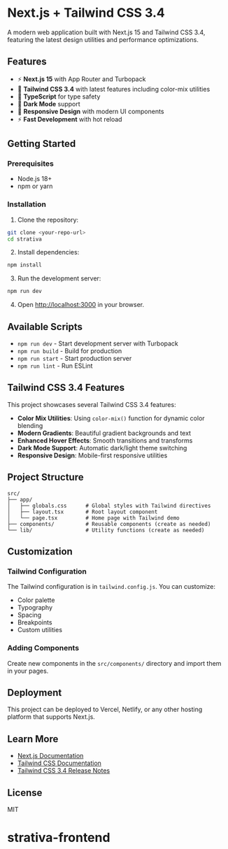 # Next.js + Tailwind CSS 3.4

A modern web application built with Next.js 15 and Tailwind CSS 3.4, featuring the latest design utilities and performance optimizations.

## Features

- ⚡ **Next.js 15** with App Router and Turbopack
- 🎨 **Tailwind CSS 3.4** with latest features including color-mix utilities
- 🔧 **TypeScript** for type safety
- 🌙 **Dark Mode** support
- 📱 **Responsive Design** with modern UI components
- ⚡ **Fast Development** with hot reload

## Getting Started

### Prerequisites

- Node.js 18+ 
- npm or yarn

### Installation

1. Clone the repository:
```bash
git clone <your-repo-url>
cd strativa
```

2. Install dependencies:
```bash
npm install
```

3. Run the development server:
```bash
npm run dev
```

4. Open [http://localhost:3000](http://localhost:3000) in your browser.

## Available Scripts

- `npm run dev` - Start development server with Turbopack
- `npm run build` - Build for production
- `npm run start` - Start production server
- `npm run lint` - Run ESLint

## Tailwind CSS 3.4 Features

This project showcases several Tailwind CSS 3.4 features:

- **Color Mix Utilities**: Using `color-mix()` function for dynamic color blending
- **Modern Gradients**: Beautiful gradient backgrounds and text
- **Enhanced Hover Effects**: Smooth transitions and transforms
- **Dark Mode Support**: Automatic dark/light theme switching
- **Responsive Design**: Mobile-first responsive utilities

## Project Structure

```
src/
├── app/
│   ├── globals.css      # Global styles with Tailwind directives
│   ├── layout.tsx       # Root layout component
│   └── page.tsx         # Home page with Tailwind demo
├── components/          # Reusable components (create as needed)
└── lib/                 # Utility functions (create as needed)
```

## Customization

### Tailwind Configuration

The Tailwind configuration is in `tailwind.config.js`. You can customize:

- Color palette
- Typography
- Spacing
- Breakpoints
- Custom utilities

### Adding Components

Create new components in the `src/components/` directory and import them in your pages.

## Deployment

This project can be deployed to Vercel, Netlify, or any other hosting platform that supports Next.js.

## Learn More

- [Next.js Documentation](https://nextjs.org/docs)
- [Tailwind CSS Documentation](https://tailwindcss.com/docs)
- [Tailwind CSS 3.4 Release Notes](https://tailwindcss.com/blog/tailwindcss-v3-4)

## License

MIT
# strativa-frontend

